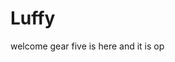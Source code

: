 # Luffy
welcome
gear five is here and it is op 
 
 
     
  
          
                             
                                     
                                                
                                                                  
                                         
                                       
                       
            
     
 
